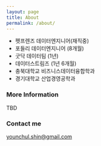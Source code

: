 ```yaml
---
layout: page
title: About
permalink: /about/
---
```


* 펫프렌즈 데이터엔지니어(재직중)
* 포들리 데이터엔지니어 (8개월)
* 굿닥 데이터팀 (1년)
* 데이터스트림즈 (1년 6개월)
* 충북대학교 비즈니스데이터융합학과
* 경기대학교 산업경영공학과

### More Information

TBD

### Contact me

[younchul.shin@gmail.com](mailto:younchul.shin@gmail.com)
